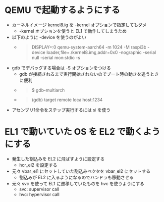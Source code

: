 # QEMU で起動するようにする
- カーネルイメージ kernel8.ig を -kernel オプションで指定してもダメ
    - -kernel オプションを使うと EL1 で動作してしまうため
- 以下のように -device を使うのがよい
    - > DISPLAY=:0 qemu-system-aarch64 -m 1024 -M raspi3b -device loader,file=./kernel8.img,addr=0x0 -nographic -serial null -serial mon:stdio -s
- gdb でデバッグする場合は -S オプションをつける
    - gdb が接続されるまで実行開始されないのでブート時の動きを追うときに便利
    - > $ gdb-multiarch
    - > (gdb) target remote localhost:1234
- アセンブリ1命令をステップ実行するには si を使う

# EL1 で動いていた OS を EL2 で動くようにする
- 発生した割込みを EL2 に飛ばすように設定する
    - hcr_el2 を設定する
- 元々 vbar_el1 にセットしていた割込みベクタを vbar_el2 にセットする
    - 割込みが EL2 に入るようになるのでハンドラも移動させる
- 元々 svc を使って EL1 に遷移していたものを hvc を使うようにする
    - svc: supervisor call
    - hvc: hypervisor call
